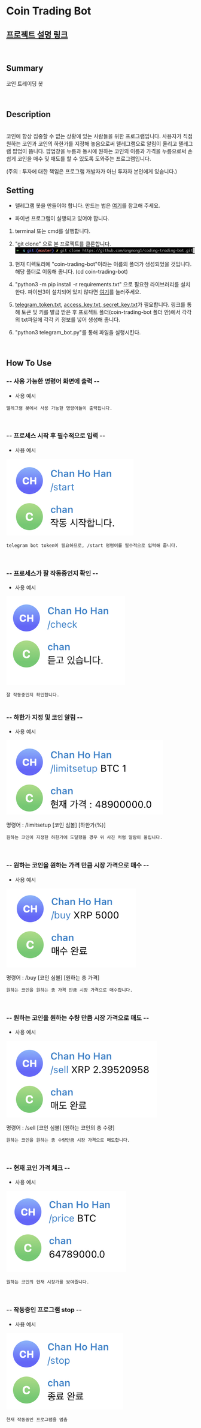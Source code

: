 # Coin Trading Bot

[프로젝트 설명 링크](https://www.notion.so/632308649c88426f86483baa76538e3a)
---

<br>

## Summary
코인 트레이딩 봇

<br>

## Description
<br>
코인에 항상 집중할 수 없는 상황에 있는 사람들을 위한 프로그램입니다. 사용자가 직접 원하는 코인과 코인의 하한가를 지정해 놓음으로써 텔레그램으로 알림이 울리고 텔레그램 팝업이 뜹니다. 팝업창을 누름과 동시에 원하는 코인의 이름과 가격을 누름으로써 손 쉽게 코인을 매수 및 매도를 할 수 있도록 도와주는 프로그램입니다. 

(주의 : 투자에 대한 책임은 프로그램 개발자가 아닌 투자자 본인에게 있습니다.)
<br>
## Setting
- 텔레그램 봇을 만들어야 합니다. 만드는 법은 [여기](https://www.notion.so/telegram-bot-setting-b1733a3ee8a645338803727436b4faa4)를 참고해 주세요.


- 파이썬 프로그램이 실행되고 있어야 합니다.

1. terminal 또는 cmd를 실행합니다.

2. "git clone" 으로 본 프로젝트를 클론합니다.
![ex_screenshot](./images/clone.jpg)

3. 현재 디렉토리에 "coin-trading-bot"이라는 이름의 폴더가 생성되었을 것입니다. 해당 폴더로 이동해 줍니다. (cd coin-trading-bot)

4. "python3 -m pip install -r requirements.txt" 으로 필요한 라이브러리를 설치한다. 파이썬3이 설치되어 있지 않다면 [여기](https://wikidocs.net/8)를 눌러주세요.

5. [telegram_token.txt](https://www.notion.so/telegram-bot-setting-b1733a3ee8a645338803727436b4faa4), [access_key.txt, secret_key.txt](https://www.notion.so/access-key-secret-key-e62a10d1ba05490b90b3a2f2eb7a4973)가 필요합니다. 링크를 통해 토큰 및 키를 발급 받은 후 프로젝트 폴더(coin-trading-bot 폴더 안)에서 각각의 txt파일에 각각 키 정보를 넣어 생성해 줍니다.

6. "python3 telegram_bot.py"를 통해 파일을 실행시킨다.

<br>

## How To Use

### -- 사용 가능한 명령어 화면에 출력 --

- 사용 예시

`텔레그램 봇에서 사용 가능한 명령어들이 출력됩니다.`



<br>



### -- 프로세스 시작 후 필수적으로 입력 --

- 사용 예시

![ex_screenshot](./images/start.jpg)


`telegram bot token이 필요하므로, /start 명령어를 필수적으로 입력해 줍니다.`

<br>


### -- 프로세스가 잘 작동중인지 확인 --

- 사용 예시

![ex_screenshot](./images/check.jpg)

`잘 작동중인지 확인합니다.`
<br><br>
###  -- 하한가 지정 및 코인 알림 --

- 사용 예시

![ex_screenshot](./images/limitsetup.jpg)

명령어 : /limitsetup [코인 심볼] [하한가(%)]

`원하는 코인이 지정한 하한가에 도달했을 경우 위 사진 처럼 알람이 울립니다.`

<br>

### -- 원하는 코인을 원하는 가격 만큼 시장 가격으로 매수 --

- 사용 예시

![ex_screenshot](./images/buy.jpg)

명령어 : /buy [코인 심볼] [원하는 총 가격]

`원하는 코인을 원하는 총 가격 만큼 시장 가격으로 매수합니다.`
  
<br>


### -- 원하는 코인을 원하는 수량 만큼 시장 가격으로 매도 --

- 사용 예시

![ex_screenshot](./images/sell.jpg)

명령어 : /sell [코인 심볼] [원하는 코인의 총 수량]

`원하는 코인을 원하는 총 수량만큼 시장 가격으로 매도합니다.`

<br>

### -- 현재 코인 가격 체크 --

- 사용 예시

![ex_screenshot](./images/price.jpg)

`원하는 코인의 현재 시장가를 보여줍니다.`

<br>

### -- 작동중인 프로그램 stop --

- 사용 예시

![ex_screenshot](./images/stop.jpg)

`현재 작동중인 프로그램을 멈춤`

